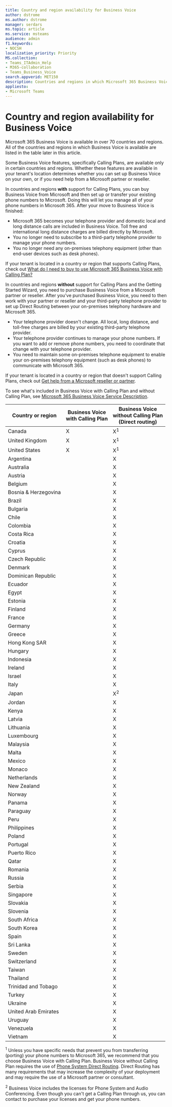 ```yaml
---
title: Country and region availability for Business Voice
author: dstrome 
ms.author: dstrome
manager: serdars
ms.topic: article
ms.service: msteams
audience: admin
f1.keywords:
- NOCSH
localization_priority: Priority
MS.collection: 
- Teams_ITAdmin_Help
- M365-collaboration
- Teams_Business_Voice
search.appverid: MET150
description: Countries and regions in which Microsoft 365 Business Voice is available.
appliesto: 
- Microsoft Teams
---
```


# Country and region availability for Business Voice

Microsoft 365 Business Voice is available in over 70 countries and regions. All of the countries and regions in which Business Voice is available are listed in the table later in this article.

Some Business Voice features, specifically Calling Plans, are available only in certain countries and regions. Whether these features are available in your tenant's location determines whether you can set up Business Voice on your own, or if you need help from a Microsoft partner or reseller.

In countries and regions **with** support for Calling Plans, you can buy Business Voice from Microsoft and then set up or transfer your existing phone numbers to Microsoft. Doing this will let you manage all of your phone numbers in Microsoft 365. After your move to Business Voice is finished:

- Microsoft 365 becomes your telephone provider and domestic local and long distance calls are included in Business Voice.  Toll free and international long distance charges are billed directly by Microsoft.
- You no longer need to subscribe to a third-party telephone provider to manage your phone numbers.
- You no longer need any on-premises telephony equipment (other than end-user devices such as desk phones).

If your tenant is located in a country or region that supports Calling Plans, check out [What do I need to buy to use Microsoft 365 Business Voice with Calling Plan?](what-to-buy.md)

In countries and regions **without** support for Calling Plans and the Getting Started Wizard, you need to purchase Business Voice from a Microsoft partner or reseller. After you've purchased Business Voice, you need to then work with your partner or reseller and your third-party telephone provider to set up Direct Routing between your on-premises telephony hardware and Microsoft 365.

- Your telephone provider doesn't change. All local, long distance, and toll-free charges are billed by your existing third-party telephone provider.
- Your telephone provider continues to manage your phone numbers. If you want to add or remove phone numbers, you need to coordinate that change with your telephone provider.
- You need to maintain some on-premises telephone equipment to enable your on-premises telephony equipment (such as desk phones) to communicate with Microsoft 365.

If your tenant is located in a country or region that doesn't support Calling Plans, check out [Get help from a Microsoft reseller or partner](reseller-partner-support.md).

To see what's included in Business Voice with Calling Plan and without Calling Plan, see [Microsoft 365 Business Voice Service Description](/office365/servicedescriptions/microsoft-365-business-voice-service-description).


| Country or region    | Business Voice<br> with Calling Plan | Business Voice<br> without Calling Plan<br>(Direct routing) | 
|----------------------|--------------------------------------|-------------------------------------------------------------|
| Canada               | X                                    | X<sup>1</sup>                                               | 
| United Kingdom       | X                                    | X<sup>1</sup>                                               |
| United States        | X                                    | X<sup>1</sup>                                               | 
| Argentina            |                                      | X                                                           |
| Australia            |                                      | X                                                           |
| Austria              |                                      | X                                                           |
| Belgium              |                                      | X                                                           |                        |
| Bosnia & Herzegovina |                                      | X                                                           |                        |
| Brazil               |                                      | X                                                           |                        |
| Bulgaria             |                                      | X                                                           |                        |
| Chile                |                                      | X                                                           |                        |
| Colombia             |                                      | X                                                           |                        |
| Costa Rica           |                                      | X                                                           |                        |
| Croatia              |                                      | X                                                           |                        |
| Cyprus               |                                      | X                                                           |                        |
| Czech Republic       |                                      | X                                                           |                        |
| Denmark              |                                      | X                                                           |                        |
| Dominican Republic   |                                      | X                                                           |                        |
| Ecuador              |                                      | X                                                           |                        |
| Egypt                |                                      | X                                                           |                        |
| Estonia              |                                      | X                                                           |                        |
| Finland              |                                      | X                                                           |                        |
| France               |                                      | X                                                           |                        |
| Germany              |                                      | X                                                           |                        |
| Greece               |                                      | X                                                           |                        |
| Hong Kong SAR        |                                      | X                                                           |                        |
| Hungary              |                                      | X                                                           |                        |
| Indonesia            |                                      | X                                                           |                        |
| Ireland              |                                      | X                                                           |                        |
| Israel               |                                      | X                                                           |                        |
| Italy                |                                      | X                                                           |                        |
| Japan                |                                      | X<sup>2</sup>                                               |                        |
| Jordan               |                                      | X                                                           |                        |
| Kenya                |                                      | X                                                           |                        |
| Latvia               |                                      | X                                                           |                        |
| Lithuania            |                                      | X                                                           |                        |
| Luxembourg           |                                      | X                                                           |                        |
| Malaysia             |                                      | X                                                           |                        |
| Malta                |                                      | X                                                           |                        |
| Mexico               |                                      | X                                                           |                        |
| Monaco               |                                      | X                                                           |                        |
| Netherlands          |                                      | X                                                           |                        |
| New Zealand          |                                      | X                                                           |                        |
| Norway               |                                      | X                                                           |                        |
| Panama               |                                      | X                                                           |                        |
| Paraguay             |                                      | X                                                           |                        |
| Peru                 |                                      | X                                                           |                        |
| Philippines          |                                      | X                                                           |                        |
| Poland               |                                      | X                                                           |                        |
| Portugal             |                                      | X                                                           |                        |
| Puerto Rico          |                                      | X                                                           |                        |
| Qatar                |                                      | X                                                           |                        |
| Romania              |                                      | X                                                           |                        |
| Russia               |                                      | X                                                           |                        |
| Serbia               |                                      | X                                                           |                        |
| Singapore            |                                      | X                                                           |                        |
| Slovakia             |                                      | X                                                           |                        |
| Slovenia             |                                      | X                                                           |                        |
| South Africa         |                                      | X                                                           |                        |
| South Korea          |                                      | X                                                           |                        |
| Spain                |                                      | X                                                           |                        |
| Sri Lanka            |                                      | X                                                           |                        |
| Sweden               |                                      | X                                                           |                        |
| Switzerland          |                                      | X                                                           |                        |
| Taiwan               |                                      | X                                                           |                        |
| Thailand             |                                      | X                                                           |                        |
| Trinidad and Tobago  |                                      | X                                                           |                        |
| Turkey               |                                      | X                                                           |                        |
| Ukraine              |                                      | X                                                           |                        |
| United Arab Emirates |                                      | X                                                           |                        |
| Uruguay              |                                      | X                                                           |                        |
| Venezuela            |                                      | X                                                           |                        |
| Vietnam              |                                      | X                                                           |                        |

<sup>1</sup> Unless you have specific needs that prevent you from transferring (porting) your phone numbers to Microsoft 365, we recommend that you choose Business Voice with Calling Plan. Business Voice without Calling Plan requires the use of [Phone System Direct Routing](../direct-routing-landing-page.md). Direct Routing has many requirements that may increase the complexity of your deployment and may require the use of a Microsoft partner or consultant.

<sup>2</sup> Business Voice includes the licenses for Phone System and Audio Conferencing. Even though you can't get a Calling Plan through us, you can contact <Softbank> to purchase your licenses and get your phone numbers.
